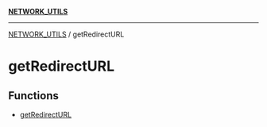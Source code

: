 [**NETWORK_UTILS**](../README.md)

***

[NETWORK_UTILS](../README.md) / getRedirectURL

# getRedirectURL

## Functions

- [getRedirectURL](functions/getRedirectURL.md)
